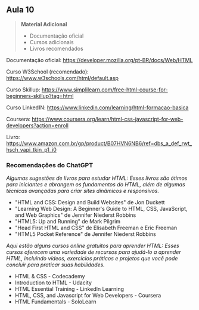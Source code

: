 ## Aula 10

> **Material Adicional**
>
>- Documentação oficial
>- Cursos adicionais
>- Livros recomendados

Documentação oficial:
https://developer.mozilla.org/pt-BR/docs/Web/HTML

Curso W3School (recomendado):
https://www.w3schools.com/html/default.asp

Curso Skillup:
https://www.simplilearn.com/free-html-course-for-beginners-skillup?tag=html

Curso LinkedIN:
https://www.linkedin.com/learning/html-formacao-basica

Coursera:
https://www.coursera.org/learn/html-css-javascript-for-web-developers?action=enroll

Livro:
https://www.amazon.com.br/gp/product/B07HVN6NB6/ref=dbs_a_def_rwt_hsch_vapi_tkin_p1_i0

### Recomendações do ChatGPT

*Algumas sugestões de livros para estudar HTML: Esses livros são ótimos para iniciantes e abrangem os fundamentos do HTML, 
além de algumas técnicas avançadas para criar sites dinâmicos e responsivos.*

- "HTML and CSS: Design and Build Websites" de Jon Duckett
- "Learning Web Design: A Beginner's Guide to HTML, CSS, JavaScript, and Web Graphics" de Jennifer Niederst Robbins
- "HTML5: Up and Running" de Mark Pilgrim
- "Head First HTML and CSS" de Elisabeth Freeman e Eric Freeman
- "HTML5 Pocket Reference" de Jennifer Niederst Robbins

*Aqui estão alguns cursos online gratuitos para aprender HTML: Esses cursos oferecem uma variedade de recursos para ajudá-lo a aprender HTML, 
incluindo vídeos, exercícios práticos e projetos que você pode concluir para praticar suas habilidades.*

- HTML & CSS - Codecademy
- Introduction to HTML - Udacity
- HTML Essential Training - LinkedIn Learning
- HTML, CSS, and Javascript for Web Developers - Coursera
- HTML Fundamentals - SoloLearn
 
